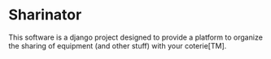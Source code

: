 # Sharinator

This software is a django project designed to provide a platform to organize the sharing of equipment
(and other stuff) with your coterie[TM].
